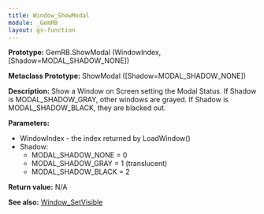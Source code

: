 ```yaml
---
title: Window_ShowModal
module: _GemRB
layout: gs-function
---
```


**Prototype:** GemRB.ShowModal (WindowIndex, [Shadow=MODAL_SHADOW_NONE])

**Metaclass Prototype:** ShowModal ([Shadow=MODAL_SHADOW_NONE])

**Description:** Show a Window on Screen setting the Modal Status. If 
Shadow is MODAL_SHADOW_GRAY, other windows are grayed. If Shadow is 
MODAL_SHADOW_BLACK, they are blacked out.

**Parameters:**
  * WindowIndex - the index returned by LoadWindow()
  * Shadow:
    * MODAL_SHADOW_NONE = 0
    * MODAL_SHADOW_GRAY = 1 (translucent)
    * MODAL_SHADOW_BLACK = 2

**Return value:** N/A

**See also:** [Window_SetVisible](Window_SetVisible.md)
